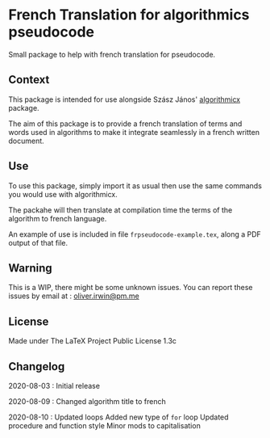 # French Translation for algorithmics pseudocode

Small package to help with french translation for pseudocode.

## Context

This package is intended for use alongside Szász János' [algorithmicx](https://www.ctan.org/pkg/algorithmicx "algorithm writing package") package.

The aim of this package is to provide a french translation of terms and words used in algorithms to make it integrate seamlessly in a french written document.

## Use

To use this package, simply import it as usual then use the same commands you would use with algorithmicx.

The packahe will then translate at compilation time the terms of the algorithm to french language.

An example of use is included in file `frpseudocode-example.tex`, along a PDF output of that file.


## Warning

This is a WIP, there might be some unknown issues. You can report these issues by email at :
<oliver.irwin@pm.me>


## License

Made under The LaTeX Project Public License 1.3c

## Changelog

2020-08-03 : Initial release

2020-08-09 : Changed algorithm title to french

2020-08-10 : Updated loops
             Added new type of `for` loop
             Updated procedure and function style
             Minor mods to capitalisation

